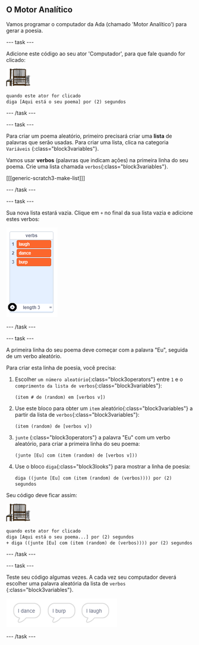 ## O Motor Analítico

Vamos programar o computador da Ada (chamado 'Motor Analítico') para gerar a poesia.

\--- task \---

Adicione este código ao seu ator 'Computador', para que fale quando for clicado:

![ator Computador](images/computer-sprite.png)

```blocks3
quando este ator for clicado
diga [Aqui está o seu poema] por (2) segundos
```

\--- /task \---

\--- task \---

Para criar um poema aleatório, primeiro precisará criar uma **lista** de palavras que serão usadas. Para criar uma lista, clica na categoria `Variáveis` {:class="block3variables"}.

Vamos usar **verbos** (palavras que indicam ações) na primeira linha do seu poema. Crie uma lista chamada `verbos`{:class="block3variables"}.

[[[generic-scratch3-make-list]]]

\--- /task \---

\--- task \---

Sua nova lista estará vazia. Clique em `+` no final da sua lista vazia e adicione estes verbos:

![lista com o + destacado](images/poetry-verbs-annotated.png)

\--- /task \---

\--- task \---

A primeira linha do seu poema deve começar com a palavra "Eu", seguida de um verbo aleatório.

Para criar esta linha de poesia, você precisa:

1. Escolher `um número aleatório`{:class="block3operators"} entre `1` e o `comprimento da lista de verbos`{:class="block3variables"}:
    
    ```blocks3
    (item # de (random) em [verbos v])
    ```

2. Use este bloco para obter um `item` aleatório{:class="block3variables"} a partir da lista de `verbos`{:class="block3variables"}:
    
    ```blocks3
    (item (random) de [verbos v])
    ```

3. `junte` {:class="block3operators"} a palavra "Eu" com um verbo aleatório, para criar a primeira linha do seu poema:
    
    ```blocks3
    (junte [Eu] com (item (random) de [verbos v]))
    ```

4. Use o bloco `diga`{:class="block3looks"} para mostrar a linha de poesia:
    
    ```blocks3
    diga ((junte [Eu] com (item (random) de (verbos)))) por (2) segundos
    ```

Seu código deve ficar assim:

![computer sprite](images/computer-sprite.png)

```blocks3
quando este ator for clicado
diga [Aqui está o seu poema...] por (2) segundos
+ diga ((junte [Eu] com (item (random) de (verbos)))) por (2) segundos
```

\--- /task \---

\--- task \---

Teste seu código algumas vezes. A cada vez seu computador deverá escolher uma palavra aleatória da lista de `verbos` {:class="block3variables"}.

![3 balões de fala dizendo coisas diferentes](images/poetry-random-test.png)

\--- /task \---